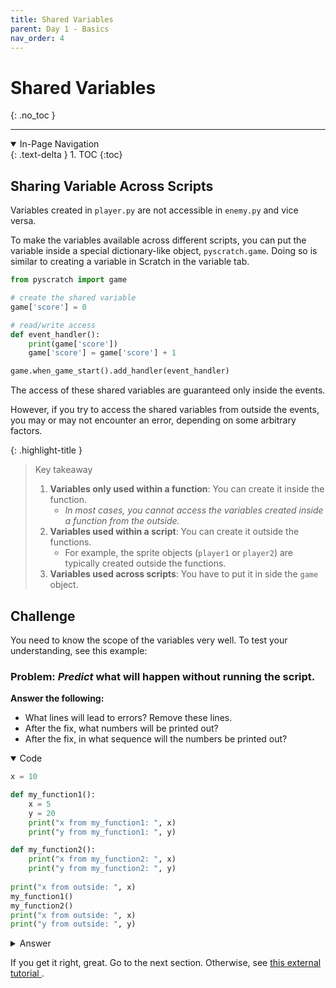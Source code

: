 ```yaml
---
title: Shared Variables 
parent: Day 1 - Basics
nav_order: 4
---
```


# Shared Variables
{: .no_toc }

---

<details open markdown="block">
  <summary>
    In-Page Navigation
  </summary>
  {: .text-delta }
1. TOC
{:toc}
</details>


## Sharing Variable Across Scripts 

Variables created in `player.py` are not accessible in `enemy.py` and vice versa.  

To make the variables available across different scripts, you can put the variable inside a special dictionary-like object, `pyscratch.game`. Doing so is similar to creating a variable in Scratch in the variable tab.  

```python 
from pyscratch import game

# create the shared variable 
game['score'] = 0

# read/write access
def event_handler(): 
    print(game['score'])
    game['score'] = game['score'] + 1

game.when_game_start().add_handler(event_handler)
```


The access of these shared variables are guaranteed only inside the events. 

However, if you try to access the shared variables from outside the events, you may or may not encounter an error, depending on some arbitrary factors. 





{: .highlight-title }
> Key takeaway
> 1. **Variables only used within a function**: You can create it inside the function. 
>     - *In most cases, you cannot access the variables created inside a function from the outside.* 
> 2. **Variables used within a script**: You can create it outside the functions. 
>     - For example, the sprite objects (`player1` or `player2`) are typically created outside the functions.  
> 3. **Variables used across scripts**: You have to put it in side the `game` object. 


## Challenge
You need to know the scope of the variables very well. To test your understanding, see this example:

### Problem: *Predict* what will happen without running the script.

**Answer the following:**
- What lines will lead to errors? Remove these lines.  
- After the fix, what numbers will be printed out? 
- After the fix, in what sequence will the numbers be printed out? 

<details open markdown="block">
  <summary>
    Code
  </summary>

```python 
x = 10

def my_function1():
    x = 5
    y = 20
    print("x from my_function1: ", x)
    print("y from my_function1: ", y)

def my_function2():
    print("x from my_function2: ", x)
    print("y from my_function2: ", y) 
    
print("x from outside: ", x)
my_function1()
my_function2()
print("x from outside: ", x)
print("y from outside: ", y)
```
</details>

<details markdown="block">
  <summary>
    Answer
  </summary>

<details open markdown="block">
  <summary>
    The lines causing errors
  </summary>

```python 
print("y from my_function2: ", y) 
# and 
print("y from outside: ", y)
```
</details>
<details open markdown="block">
  <summary>
    Expected Output
  </summary>


```
x from outside: 10
x from my_function1: 5
y from my_function1: 20
x from my_function2: 10
x from outside: 10
```
</details>
</details>

If you get it right, great. Go to the next section. Otherwise, 
 see <a href="https://www.w3schools.com/python/python_scope.asp" target="_blank">this external tutorial </a>. 

